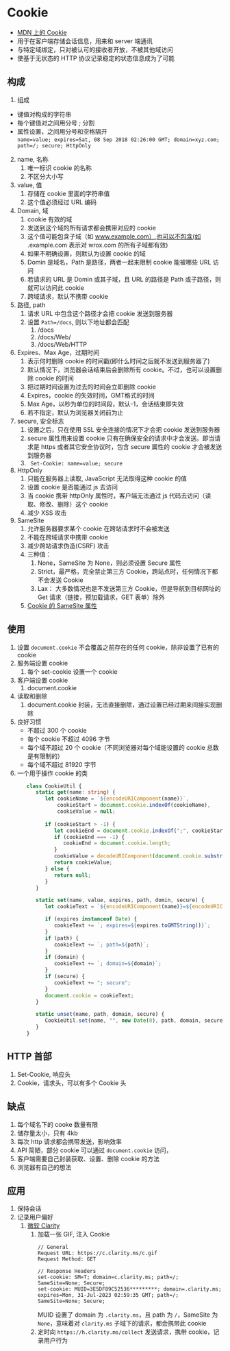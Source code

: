 # Cookie
* [MDN 上的 Cookie](https://developer.mozilla.org/zh-CN/docs/web/http/headers/cookie)
* 用于在客户端存储会话信息，用来和 server 端通讯
* 与特定域绑定，只对被认可的接收者开放，不被其他域访问
* 使基于无状态的 HTTP 协议记录稳定的状态信息成为了可能

## 构成
1. 组成
  * 键值对构成的字符串
  * 每个键值对之间用分号 ; 分割
  * 属性设置，之间用分号和空格隔开  
  ` name=value; expires=Sat, 08 Sep 2018 02:26:00 GMT; domain=xyz.com; path=/; secure; HttpOnly `
2. name, 名称
   1. 唯一标识 cookie 的名称
   2. 不区分大小写
3. value, 值
   1. 存储在 cookie 里面的字符串值
   2. 这个值必须经过 URL 编码
4. Domain, 域
   1. cookie 有效的域
   2. 发送到这个域的所有请求都会携带对应的 cookie
   3. 这个值可能包含子域（如 www.example.com）,也可以不包含(如 .example.com 表示对 wrox.com 的所有子域都有效)
   4. 如果不明确设置，则默认为设置 cookie 的域
   5. Domin 是域名，Path 是路径，两者一起来限制 cookie 能被哪些 URL 访问
   6. 若请求的 URL 是 Domin 或其子域，且 URL 的路径是 Path 或子路径，则就可以访问此 cookie
   7. 跨域请求，默认不携带 cookie
5. 路径, path
   1. 请求 URL 中包含这个路径才会把 cookie 发送到服务器
   2. 设置 ` Path=/docs `, 则以下地址都会匹配
      1. /docs
      2. /docs/Web/
      3. /docs/Web/HTTP
6. Expires、Max Age，过期时间
   1. 表示何时删除 cookie 的时间戳(即什么时间之后就不发送到服务器了)
   2. 默认情况下，浏览器会话结束后会删除所有 cookie。不过，也可以设置删除 cookie 的时间
   3. 把过期时间设置为过去的时间会立即删除 cookie
   4. Expires，cookie 的失效时间，GMT格式的时间
   5. Max Age，以秒为单位的时间段，默认-1，会话结束即失效
   6. 若不指定，默认为浏览器关闭前为止
7. secure, 安全标志
   1. 设置之后，只在使用 SSL 安全连接的情况下才会把 cookie 发送到服务器
   2. secure 属性用来设置 cookie 只有在确保安全的请求中才会发送。即当请求是 https 或者其它安全协议时，包含 secure 属性的 cookie 才会被发送到服务器
   3. ` Set-Cookie: name=value; secure`
8. HttpOnly
   1. 只能在服务器上读取, JavaScript 无法取得这种 cookie 的值
   2. 设置 cookie 是否能通过 js 去访问
   3. 当 cookie 携带 httpOnly 属性时，客户端无法通过 js 代码去访问（读取、修改、删除）这个 cookie
   4. 减少 XSS 攻击
9. SameSite
   1. 允许服务器要求某个 cookie 在跨站请求时不会被发送
   2. 不能在跨域请求中携带 cookie
   3. 减少跨站请求伪造(CSRF) 攻击
   4. 三种值： 
      1. None，SameSite 为 None，则必须设置 Secure 属性
      2. Strict，最严格，完全禁止第三方 Cookie，跨站点时，任何情况下都不会发送 Cookie
      3. Lax： 大多数情况也是不发送第三方 Cookie，但是导航到目标网址的 Get 请求（链接，预加载请求，GET 表单）除外
   5. [Cookie 的 SameSite 属性](http://www.ruanyifeng.com/blog/2019/09/cookie-samesite.html)

## 使用
1. 设置 ` document.cookie ` 不会覆盖之前存在的任何 cookie，除非设置了已有的 cookie
2. 服务端设置 cookie
   1. 每个 set-cookie 设置一个 cookie
3. 客户端设置 cookie
   1. document.cookie
4. 读取和删除
   1. document.cookie  封装，无法直接删除，通过设置已经过期来间接实现删除
5. 良好习惯
   * 不超过 300 个 cookie
   * 每个 cookie 不超过 4096 字节
   * 每个域不超过 20 个 cookie（不同浏览器对每个域能设置的 cookie 总数是有限制的）
   * 每个域不超过 81920 字节
6. 一个用于操作 cookie 的类
   ``` typescript
      class CookieUtil {
         static get(name: string) {
            let cookieName = `${encodeURIComponent(name)}`,
                cookieStart = document.cookie.indexOf(cookieName),
                cookieValue = null;
            
            if (cookieStart > -1) {
               let cookieEnd = document.cookie.indexOf(";", cookieStart);
               if (cookieEnd === -1) {
                  cookieEnd = document.cookie.length;
               }
               cookieValue = decodeURIComponent(document.cookie.substring(cookieStart + cookieName.length + 1, cookieEnd));
               return cookieValue;
            } else {
               return null;
            }
         }

         static set(name, value, expires, path, domin, secure) {
            let cookieText = `${encodeURIComponent(name)}=${encodeURIComponent(value)}`;

            if (expires instanceof Date) {
               cookieText += `; expires=${expires.toGMTString()}`;
            }
            if (path) {
               cookieText += `; path=${path}`;
            }
            if (domain) {
               cookieText += `; domain=${domain}`;
            }
            if (secure) {
               cookieText += "; secure";
            }
            document.cookie = cookieText;
         }

         static unset(name, path, domain, secure) {
            CookieUtil.set(name, "", new Date(0), path, domain, secure);
         }
      }
   ```

## HTTP 首部
1. Set-Cookie, 响应头
2. Cookie，请求头，可以有多个 Cookie 头

## 缺点
1. 每个域名下的 cooke 数量有限
2. 储存量太小，只有 4kb
3. 每次 http 请求都会携带发送，影响效率
4. API 简陋，部分 cookie 可以通过 ` document.cookie ` 访问，
5. 客户端需要自己封装获取、设置、删除 cookie 的方法
6. 浏览器有自己的想法

## 应用
1. 保持会话
2. 记录用户偏好
   1. [微软 Clarity](https://clarity.microsoft.com/)
      1. 加载一张 GIF, 注入 Cookie
         ```json{16-17}
         // General
         Request URL: https://c.clarity.ms/c.gif
         Request Method: GET

         // Response Headers
         set-cookie: SM=T; domain=c.clarity.ms; path=/; SameSite=None; Secure;
         set-cookie: MUID=3E5DF89C52536*********; domain=.clarity.ms; expires=Mon, 31-Jul-2023 02:59:35 GMT; path=/; SameSite=None; Secure; 
         ```
         MUID 设置了 domain 为 ` .clarity.ms `，且 path 为 ` / `，SameSite 为 ` None `，意味着对 ` clarity.ms ` 子域下的请求，都会携带此 cookie
      2. 定时向 ` https://h.clarity.ms/collect ` 发送请求，携带 cookie，记录用户行为